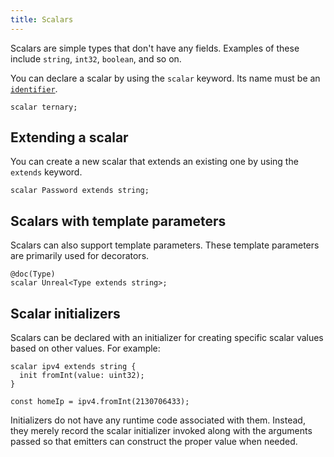```yaml
---
title: Scalars
---
```


Scalars are simple types that don't have any fields. Examples of these include `string`, `int32`, `boolean`, and so on.

You can declare a scalar by using the `scalar` keyword. Its name must be an [`identifier`](./identifiers.md).

```typespec
scalar ternary;
```

## Extending a scalar

You can create a new scalar that extends an existing one by using the `extends` keyword.

```typespec
scalar Password extends string;
```

## Scalars with template parameters

Scalars can also support template parameters. These template parameters are primarily used for decorators.

```typespec
@doc(Type)
scalar Unreal<Type extends string>;
```

## Scalar initializers

Scalars can be declared with an initializer for creating specific scalar values based on other values. For example:

```typespec
scalar ipv4 extends string {
  init fromInt(value: uint32);
}

const homeIp = ipv4.fromInt(2130706433);
```

Initializers do not have any runtime code associated with them. Instead, they merely record the scalar initializer invoked along with the arguments passed so that emitters can construct the proper value when needed.
